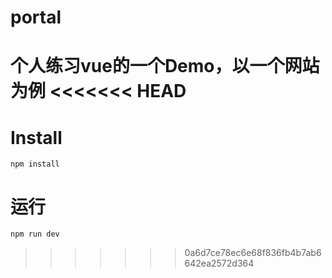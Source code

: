 # portal
个人练习vue的一个Demo，以一个网站为例
<<<<<<< HEAD
=======
# Install
```
npm install
```
# 运行
```
npm run dev
```
>>>>>>> 0a6d7ce78ec6e68f836fb4b7ab6642ea2572d364
